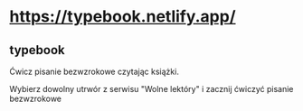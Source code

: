 # https://typebook.netlify.app/
## typebook
Ćwicz pisanie bezwzrokowe czytając książki.

Wybierz dowolny utrwór z serwisu "Wolne lektóry" i zacznij ćwiczyć pisanie bezwzrokowe
